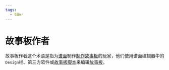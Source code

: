 ```yaml
---
tags:
  - SBer
---
```


<!-- TODO: 原文说可以链接一些值得注意的故事板和其对游戏的影响，但是碍于理解不够。暂时不做补充 -->

# 故事板作者

故事板作者这个术语是指为[谱面](/wiki/beatmap)制作[制作故事板](/wiki/Storyboarding)的玩家，他们使用谱面编辑器中的`Design`栏、第三方软件或[故事板脚本](/wiki/Storyboard_Scripting)来编辑[故事板](/wiki/Storyboards)。
